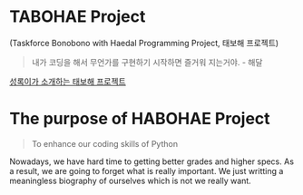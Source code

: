 # TABOHAE Project 
(Taskforce Bonobono with Haedal Programming Project, 태보해 프로젝트)

> 내가 코딩을 해서 무언가를 구현하기 시작하면 즐거워 지는거야. - 해달

[성록이가 소개하는 태보해 프로젝트](pdf/taebohaeProject.pdf)

# The purpose of HABOHAE Project

> To enhance our coding skills of Python

Nowadays, we have hard time to getting better grades and higher specs. As a result, we are going to forget what is really important. We just writting a meaningless biography of ourselves which is not we really want.



